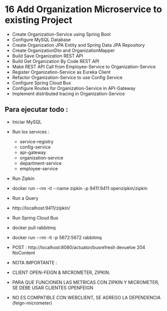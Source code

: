 # 16 Add Organization Microservice to existing Project

- Create Organization-Service using Spring Boot
- Configure MySQL Database
- Create Organization JPA Entity and Spring Data JPA Repository
- Create OrganizationDto and OrganizationMapper
- Build Save Organization REST API
- Build Get Organization By Code REST API
- Make REST API Call from Employee-Service to Organization-Service
- Register Organization-Service as Eureka Client
- Refactor Organization-Service to use Config Service
- Configure Spring Cloud Bus
- Configure Routes for Organization-Service in API-Gateway
- Implement distributed tracing in Organization-Service

## Para ejecutar todo :
- Iniciar MySQL
- Run los services :
  - service-registry
  - config-service
  - api-gateway
  - organization-service
  - department-service
  - employee-service
  
- Run Zipkin
- docker run --rm -it --name zipkin -p 9411:9411 openzipkin/zipkin
- Run a Query
- http://localhost:9411/zipkin/

- Run Spring Cloud Bus
- docker pull rabbitmq
- docker run --rm -it -p 5672:5672 rabbitmq
- POST : http://localhost:8080/actuator/busrefresh  devuelve 204 NoContent


- NOTA IMPORTANTE :
- CLIENT OPEN-FEIGN & MICROMETER, ZIPKIN.  
- PARA QUE FUNCIONEN LAS METRICAS CON ZIPKIN Y MICROMETER, SE DEBE USAR CLIENTES OPENFEIGN
- NO ES COMPATIBLE CON WEBCLIENT, SE AGREGO LA DEPENDENCIA (feign-micrometer)

